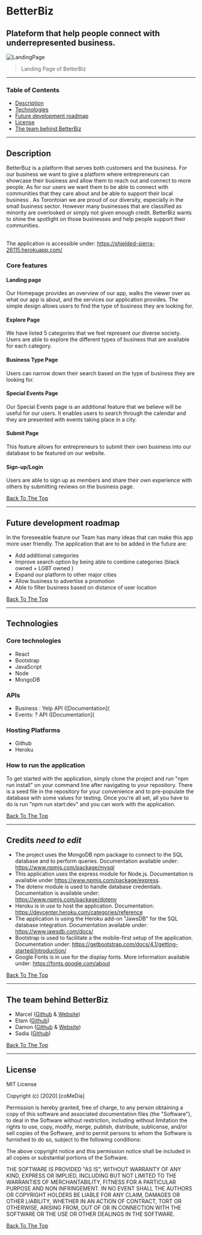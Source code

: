  # BetterBiz 
 ## Plateform that help people connect with underrepresented business. 

![LandingPage](https://user-images.githubusercontent.com/64391826/89501772-ea56ac80-d791-11ea-9f57-ed6677804197.png)
 

  > Landing Page of BetterBiz

 ---

  ### Table of Contents
 - [Description](#description)
 - [Technologies](#technologies)
 - [Future development roadmap](#future-development-roadmap)
 - [License](#license)
 - [The team behind BetterBiz](#the-team-behind-BetterBiz)

  ---

  ## Description
 <p> BetterBuz is a platform that serves both customers and the business. For our business we want to give a platform where entrepreneurs can showcase their business and allow them to reach out and connect to more people.  As for our users we want them to be able to connect with communities that they care about and be able to support their local business . As Torontoian we are proud of our diversity, especially in the small business sector. However many businesses that are classified as minority are overlooked or simply not given enough credit. BetterBiz wants to shine the spotlight on those businesses and help people support their communities.
 
 <br>The application is accessible under: https://shielded-sierra-26115.herokuapp.com/</p>  

### Core features

#### Landing page
 <p> Our Homepage provides an overview of our app, walks the viewer over as what our app is about, and the services our application provides. The simple design allows users to find the type of business they are looking for. </p> 

  

#### Explore Page
 <p> We have listed 5 categories that we feel represent our diverse society. Users are able to  explore the different types of business that are available for each category. </p> 

 
 
#### Business Type Page 
 <p>  Users can narrow down their search based on the type of business they are looking for.
</p>

  

#### Special Events Page 
 <p> Our Special Events page is an additional feature  that we believe will be useful for our users. It enables users to search through the calendar and they are presented with events taking place in a city. </p> 

  
  
#### Submit Page  
 <p> This feature allows for entrepreneurs to submit their own business into our database to be featured on our website. </p>  

   
#### Sign-up/Login   
 <p> Users are able to sign up as members and share their own experience with others by submitting reviews on the business page. </p> 


[Back To The Top](#table-of-contents)

  ---  
## Future development roadmap  
<p>In the foreseeable feature our Team has many ideas that can make this app more user friendly. The application that are to be added in the future are:</p>      

- Add additional categories   
- Improve search option by being able to combine categories (black owned  + LGBT owned )
- Expand our platform to other major cities  
- Allow business to advertise a promotion 
- Able to filter business based on distance of user location  
 


[Back To The Top](#table-of-contents)

  ---  
 


 ## Technologies

### Core technologies  
- React 
- Bootstrap
- JavaScript 
- Node 
- MongoDB 

   
### APIs
- Business : Yelp API ([Documentation](
- Events: ? API ([Documentation](


### Hosting Platforms 
- Github
- Heroku

### How to run the application 

To get started with the application, simply clone the project and run "npm run install" on your command line after navigating to your repository. There is a seed file in the repository for your convenience and to pre-populate the database with some values for testing. Once you're all set, all you have to do is run "npm run start:dev" and you can work with the application.
 
  [Back To The Top](#table-of-contents)

  ----


## Credits ***need to edit***
- The project uses the MongoDB npm package to connect to the SQL database and to perform queries. Documentation available under: https://www.npmjs.com/package/mysql
- This application uses the express module for Node.js. Documentation is available under https://www.npmjs.com/package/express.
- The dotenv module is used to handle database credentials. Documentation is available under: https://www.npmjs.com/package/dotenv
- Heroku is in use to host the application. Documentation: https://devcenter.heroku.com/categories/reference
- The application is using the Heroku add-on "JawsDB" for the SQL database integration. Documentation available under: https://www.jawsdb.com/docs/
- Bootstrap is used to facilitate a the mobile-first setup of the application. Documentation under: https://getbootstrap.com/docs/4.1/getting-started/introduction/
- Google Fonts is in use for the display fonts. More information available under: https://fonts.google.com/about

 [Back To The Top](#table-of-contents)

  ---

 
  ## The team behind BetterBiz
  - Marcel ([Github](http://github.com/cestmarcel) & [Website](https://marcelthiemann.com))
  - Etam ([Github](https://github.com/etammao)) 
  - Damon ([Github](https://github.com/Damon-Zhong) & [Website](https://damon-zhong.github.io/Responsiveness-Portfolio/))
  - Sadia ([Github](https://github.com/sadia110)) 

 [Back To The Top](#table-of-contents)

  ---

  ## License

  MIT License

  Copyright (c) [2020] [coMeDia]

  Permission is hereby granted, free of charge, to any person obtaining a copy
 of this software and associated documentation files (the "Software"), to deal
 in the Software without restriction, including without limitation the rights
 to use, copy, modify, merge, publish, distribute, sublicense, and/or sell
 copies of the Software, and to permit persons to whom the Software is
 furnished to do so, subject to the following conditions:

  The above copyright notice and this permission notice shall be included in all
 copies or substantial portions of the Software.

  THE SOFTWARE IS PROVIDED "AS IS", WITHOUT WARRANTY OF ANY KIND, EXPRESS OR
 IMPLIED, INCLUDING BUT NOT LIMITED TO THE WARRANTIES OF MERCHANTABILITY,
 FITNESS FOR A PARTICULAR PURPOSE AND NON INFRINGEMENT. IN NO EVENT SHALL THE
 AUTHORS OR COPYRIGHT HOLDERS BE LIABLE FOR ANY CLAIM, DAMAGES OR OTHER
 LIABILITY, WHETHER IN AN ACTION OF CONTRACT, TORT OR OTHERWISE, ARISING FROM,
 OUT OF OR IN CONNECTION WITH THE SOFTWARE OR THE USE OR OTHER DEALINGS IN THE
 SOFTWARE.

  [Back To The Top](#table-of-contents)